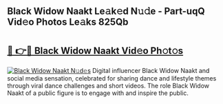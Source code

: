 ## Black Widow Naakt Le𝚊k𝚎d N𝚞𝚍e - Part-uqQ Vid𝚎o Photos Le𝚊ks 825Qb

# <h2><a href="http://fb6vex.evod.top/?m=Black+Widow+Naakt">🔗 👉🔴 Black Widow Naakt Vid𝚎o Ph𝚘t𝚘s</a></h2>

[![Black Widow Naakt N𝚞d𝚎s](https://i.imgur.com/8V9OHl7.gif)](http://fb6vex.evod.top/?m=Black+Widow+Naakt)
Digital influencer Black Widow Naakt and social media sensation, celebrated for sharing dance and lifestyle themes through viral dance challenges and short videos. The role Black Widow Naakt of a public figure is to engage with and inspire the public. 

